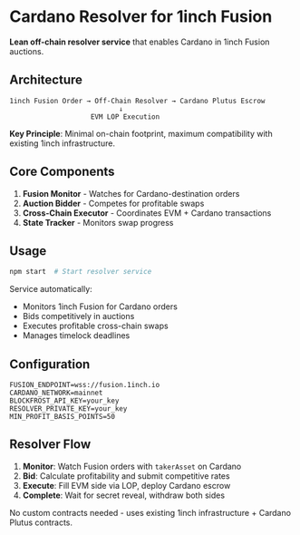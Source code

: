 # Cardano Resolver for 1inch Fusion

**Lean off-chain resolver service** that enables Cardano in 1inch Fusion auctions.

## Architecture

```
1inch Fusion Order → Off-Chain Resolver → Cardano Plutus Escrow
                           ↓
                    EVM LOP Execution
```

**Key Principle**: Minimal on-chain footprint, maximum compatibility with existing 1inch infrastructure.

## Core Components

1. **Fusion Monitor** - Watches for Cardano-destination orders
2. **Auction Bidder** - Competes for profitable swaps
3. **Cross-Chain Executor** - Coordinates EVM + Cardano transactions
4. **State Tracker** - Monitors swap progress

## Usage

```bash
npm start  # Start resolver service
```

Service automatically:
- Monitors 1inch Fusion for Cardano orders
- Bids competitively in auctions
- Executes profitable cross-chain swaps
- Manages timelock deadlines

## Configuration

```env
FUSION_ENDPOINT=wss://fusion.1inch.io
CARDANO_NETWORK=mainnet
BLOCKFROST_API_KEY=your_key
RESOLVER_PRIVATE_KEY=your_key
MIN_PROFIT_BASIS_POINTS=50
```

## Resolver Flow

1. **Monitor**: Watch Fusion orders with `takerAsset` on Cardano
2. **Bid**: Calculate profitability and submit competitive rates
3. **Execute**: Fill EVM side via LOP, deploy Cardano escrow
4. **Complete**: Wait for secret reveal, withdraw both sides

No custom contracts needed - uses existing 1inch infrastructure + Cardano Plutus contracts.